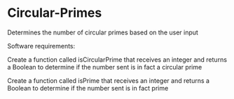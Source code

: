 # Circular-Primes
Determines the number of circular primes based on the user input

Software requirements:

Create a function called isCircularPrime that receives an integer and returns a Boolean to determine if the number sent is in fact a circular prime

Create a function called isPrime that receives an integer and returns a Boolean to determine if the number sent is in fact prime
